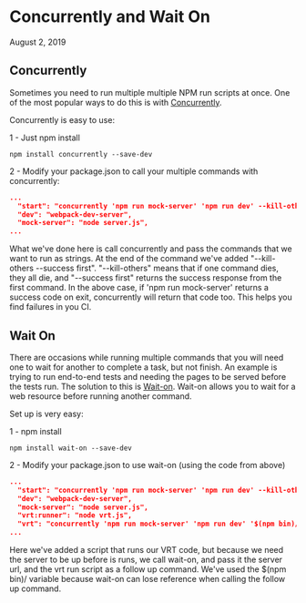 <link rel="stylesheet" href="/main.css"/>

# Concurrently and Wait On

August 2, 2019

## Concurrently

Sometimes you need to run multiple multiple NPM run scripts at once.
One of the most popular ways to do this is with [Concurrently](https://www.npmjs.com/package/concurrently). 

Concurrently is easy to use:

1 - Just npm install

```
npm install concurrently --save-dev
```

2 - Modify your package.json to call your multiple commands with concurrently:

```JSON
...
  "start": "concurrently 'npm run mock-server' 'npm run dev' --kill-others --success first"
  "dev": "webpack-dev-server",
  "mock-server": "node server.js",
...
```

What we've done here is call concurrently and pass the commands that we want to run as strings. At the end of the command we've added "--kill-others --success first". "--kill-others" means that if one command dies, they all die, and "--success first" returns the success response from the first command. In the above case, if 'npm run mock-server' returns a success code on exit, concurrently will return that code too. This helps you find failures in you CI.


## Wait On

There are occasions while running multiple commands that you will need one to wait for another to complete a task, but not finish. An example is trying to run end-to-end tests and needing the pages to be served before the tests run. The solution to this is [Wait-on](https://www.npmjs.com/package/wait-on). Wait-on allows you to wait for a web resource before running another command.

Set up is very easy:

1 - npm install

```
npm install wait-on --save-dev
```

2 - Modify your package.json to use wait-on (using the code from above)

```JSON
...
  "start": "concurrently 'npm run mock-server' 'npm run dev' --kill-others --success first"
  "dev": "webpack-dev-server",
  "mock-server": "node server.js",
  "vrt:runner": "node vrt.js",
  "vrt": "concurrently 'npm run mock-server' 'npm run dev' '$(npm bin)/wait-on http://localhost:4200 && npm run vrt:runner'  --kill-others --success first"
...

```

Here we've added a script that runs our VRT code, but because we need the server to be up before is runs, we call wait-on, and pass it the server url, and the vrt run script as a follow up command. We've used the $(npm bin)/ variable because wait-on can lose reference when calling the follow up command.


